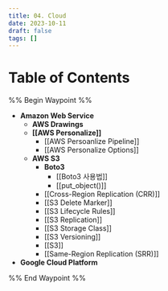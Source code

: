 ```yaml
---
title: 04. Cloud
date: 2023-10-11
draft: false
tags: []
---
```

# Table of Contents
%% Begin Waypoint %%
- **Amazon Web Service**
	- **AWS Drawings**
	- **[[AWS Personalize]]**
		- [[AWS Persoanlize Pipeline]]
		- [[AWS Personalize Options]]
	- **AWS S3**
		- **Boto3**
			- [[Boto3 사용법]]
			- [[put_object()]]
		- [[Cross-Region Replication (CRR)]]
		- [[S3 Delete Marker]]
		- [[S3 Lifecycle Rules]]
		- [[S3 Replication]]
		- [[S3 Storage Class]]
		- [[S3 Versioning]]
		- [[S3]]
		- [[Same-Region Replication (SRR)]]
- **Google Cloud Platform**

%% End Waypoint %%
